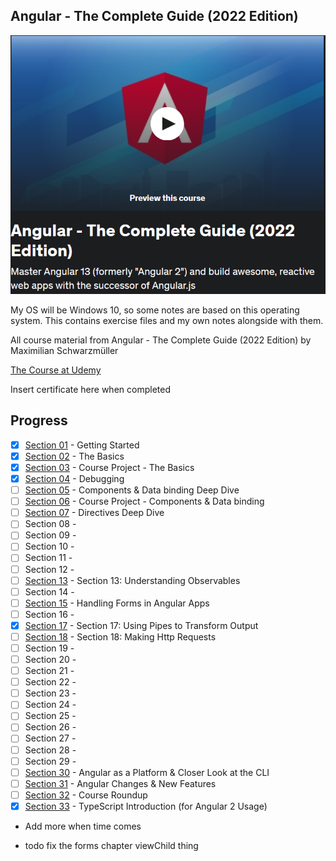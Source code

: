 ## Angular - The Complete Guide (2022 Edition)

![Angular](angular.png)

My OS will be Windows 10, so some notes are based on this operating system. This contains exercise files and my own notes alongside with them.<br/>


All course material from Angular - The Complete Guide (2022 Edition) by Maximilian Schwarzmüller

[The Course at Udemy](https://www.udemy.com/course/the-complete-guide-to-angular-2/)   

Insert certificate here when completed

## Progress

- [x] [Section 01](https://github.com/developersCradle/angular-complete-guide/tree/main/Section%201%20Gettings%20Started) - Getting Started
- [x] [Section 02](https://github.com/developersCradle/angular-complete-guide/tree/main/Section%202%20The%20Basics) - The Basics 
- [x] [Section 03](https://github.com/developersCradle/angular-complete-guide/tree/main/Section%203%20Course%20Project%20-%20The%20Basics) - Course Project - The Basics
- [x] [Section 04](https://github.com/developersCradle/angular-complete-guide/tree/main/Section%204%20Debugging) - Debugging
- [ ] [Section 05](https://github.com/developersCradle/angular-complete-guide/tree/main/Section%205%20Components%20%26%20Databinding%20Deep%20Dive) - Components & Data binding Deep Dive
- [ ] [Section 06](#) - Course Project - Components & Data binding
- [ ] [Section 07](#) - Directives Deep Dive
- [ ] Section 08 - 
- [ ] Section 09 - 
- [ ] Section 10 - 
- [ ] Section 11 - 
- [ ] Section 12 - 
- [ ] [Section 13](#) - Section 13: Understanding Observables
- [ ] Section 14 - 
- [ ] [Section 15](https://github.com/developersCradle/angular-complete-guide/tree/main/Section%2015%20Handling%20Forms%20in%20Angular%20Apps) - Handling Forms in Angular Apps
- [ ] Section 16 - 
- [x] [Section 17](https://github.com/developersCradle/angular-complete-guide/tree/main/Section%2017%20Using%20Pipes%20to%20Transform%20Output) - Section 17: Using Pipes to Transform Output 
- [ ] [Section 18](#) - Section 18: Making Http Requests 
- [ ] Section 19 - 
- [ ] Section 20 - 
- [ ] Section 21 - 
- [ ] Section 22 - 
- [ ] Section 23 - 
- [ ] Section 24 - 
- [ ] Section 25 - 
- [ ] Section 26 - 
- [ ] Section 27 - 
- [ ] Section 28 - 
- [ ] Section 29 - 
- [ ] [Section 30](#) - Angular as a Platform & Closer Look at the CLI
- [ ] [Section 31](#) - Angular Changes & New Features
- [ ] [Section 32](#) - Course Roundup
- [x] [Section 33](https://github.com/developersCradle/angular-complete-guide/tree/main/Section%2033%20TypeScript%20Introduction%20(for%20Angular%202%20Usage)) -  TypeScript Introduction (for Angular 2 Usage)
- Add more when time comes

- todo fix the forms chapter viewChild thing